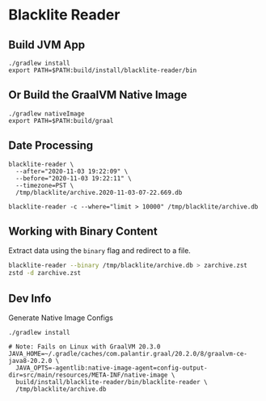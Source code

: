 # Blacklite Reader

## Build JVM App
```
./gradlew install
export PATH=$PATH:build/install/blacklite-reader/bin
```

## Or Build the GraalVM Native Image
```
./gradlew nativeImage
export PATH=$PATH:build/graal
```

## Date Processing

```
blacklite-reader \
  --after="2020-11-03 19:22:09" \
  --before="2020-11-03 19:22:11" \
  --timezone=PST \
  /tmp/blacklite/archive.2020-11-03-07-22.669.db
```

```
blacklite-reader -c --where="limit > 10000" /tmp/blacklite/archive.db
```

## Working with Binary Content

Extract data using the `binary` flag and redirect to a file.

```bash
blacklite-reader --binary /tmp/blacklite/archive.db > zarchive.zst
zstd -d zarchive.zst 
```

## Dev Info

Generate Native Image Configs
```
./gradlew install

# Note: Fails on Linux with GraalVM 20.3.0
JAVA_HOME=~/.gradle/caches/com.palantir.graal/20.2.0/8/graalvm-ce-java8-20.2.0 \
  JAVA_OPTS=-agentlib:native-image-agent=config-output-dir=src/main/resources/META-INF/native-image \
  build/install/blacklite-reader/bin/blacklite-reader \
  /tmp/blacklite/archive.db
```
